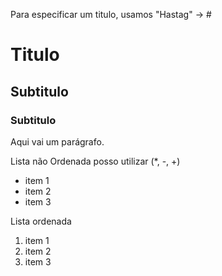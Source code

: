 Para especificar um titulo, usamos "Hastag" -> # 

# Titulo 
## Subtitulo
### Subtitulo

Aqui vai um parágrafo.



Lista não Ordenada posso utilizar (*, -, +)

* item 1
* item 2
* item 3

Lista ordenada
1. item 1
2. item 2
3. item 3

